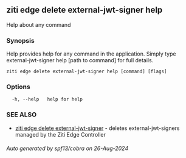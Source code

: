 ## ziti edge delete external-jwt-signer help

Help about any command

### Synopsis

Help provides help for any command in the application.
Simply type external-jwt-signer help [path to command] for full details.

```
ziti edge delete external-jwt-signer help [command] [flags]
```

### Options

```
  -h, --help   help for help
```

### SEE ALSO

* [ziti edge delete external-jwt-signer](../external-jwt-signer.md)	 - deletes external-jwt-signers managed by the Ziti Edge Controller

###### Auto generated by spf13/cobra on 26-Aug-2024
